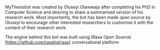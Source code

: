 MyThesisbot was created by Oluseyi Olarewaju after completing his PhD in Computer Science and desiring to share a summarised version of his research work. Most importantly, the bot has been made open source by Oluseyi to encourage other interested researchers to customise it with the content of their research work. 

The engine behind this bot was built using (Rasa Open Source)[https://github.com/rasahq/rasa] conversational platform
